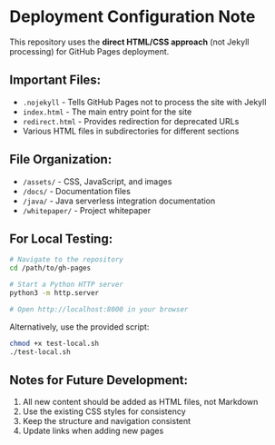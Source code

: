 # Deployment Configuration Note

This repository uses the **direct HTML/CSS approach** (not Jekyll processing) for GitHub Pages deployment.

## Important Files:

- `.nojekyll` - Tells GitHub Pages not to process the site with Jekyll
- `index.html` - The main entry point for the site
- `redirect.html` - Provides redirection for deprecated URLs
- Various HTML files in subdirectories for different sections

## File Organization:

- `/assets/` - CSS, JavaScript, and images
- `/docs/` - Documentation files
- `/java/` - Java serverless integration documentation
- `/whitepaper/` - Project whitepaper

## For Local Testing:

```bash
# Navigate to the repository
cd /path/to/gh-pages

# Start a Python HTTP server
python3 -m http.server

# Open http://localhost:8000 in your browser
```

Alternatively, use the provided script:
```bash
chmod +x test-local.sh
./test-local.sh
```

## Notes for Future Development:

1. All new content should be added as HTML files, not Markdown
2. Use the existing CSS styles for consistency
3. Keep the structure and navigation consistent
4. Update links when adding new pages
